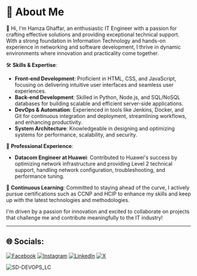 # 💫 About Me
👋 Hi, I'm Hamza Ghaffar, an enthusiastic IT Engineer with a passion for crafting effective solutions and providing exceptional technical support. With a strong foundation in Information Technology and hands-on experience in networking and software development, I thrive in dynamic environments where innovation and practicality come together.



🛠️ **Skills & Expertise**:
- **Front-end Development**: Proficient in HTML, CSS, and JavaScript, focusing on delivering intuitive user interfaces and seamless user experiences.
- **Back-end Development**: Skilled in Python, Node.js, and SQL/NoSQL databases for building scalable and efficient server-side applications.
- **DevOps & Automation**: Experienced in tools like Jenkins, Docker, and Git for continuous integration and deployment, streamlining workflows, and enhancing productivity.
- **System Architecture**: Knowledgeable in designing and optimizing systems for performance, scalability, and security.

💼 **Professional Experience**:
- **Datacom Engineer at Huawei**: Contributed to Huawei's success by optimizing network infrastructure and providing Level 2 technical support, handling network configuration, troubleshooting, and performance tuning.

🌟 **Continuous Learning**: Committed to staying ahead of the curve, I actively pursue certifications such as CCNP and HCIP to enhance my skills and keep up with the latest technologies and methodologies.

I'm driven by a passion for innovation and excited to collaborate on projects that challenge me and contribute meaningfully to the IT industry!

---

## 🌐 Socials:
[![Facebook](https://img.shields.io/badge/Facebook-%231877F2.svg?logo=Facebook&logoColor=white)](https://facebook.com/calledhamzy) [![Instagram](https://img.shields.io/badge/Instagram-%23E4405F.svg?logo=Instagram&logoColor=white)](https://instagram.com/calledhamzy) [![LinkedIn](https://img.shields.io/badge/LinkedIn-%230077B5.svg?logo=linkedin&logoColor=white)](https://linkedin.com/in/hamzaghaffar) [![X](https://img.shields.io/badge/X-black.svg?logo=X&logoColor=white)](https://x.com/calledhamzy) 

![SD-DEVOPS_LC](https://github.com/user-attachments/assets/b31e9e32-25e3-4bf1-9543-c62c291149c8)
